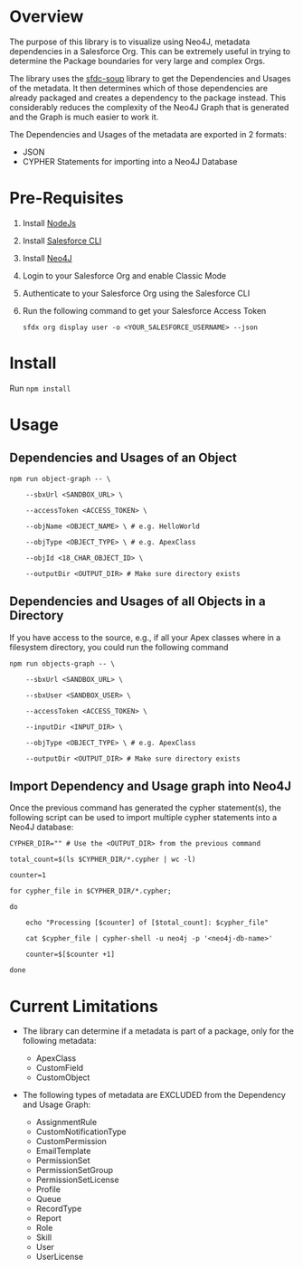 # Overview
The purpose of this library is to visualize using Neo4J, metadata dependencies in a Salesforce Org. This can be extremely useful in trying to determine the Package boundaries for very large and complex Orgs.

The library uses the [sfdc-soup](https://github.com/pgonzaleznetwork/sfdc-soup) library to get the Dependencies and Usages of the metadata. It then determines which of those dependencies are already packaged and creates a dependency to the package instead. This considerably reduces the complexity of the Neo4J Graph that is generated and the Graph is much easier to work it.

The Dependencies and Usages of the metadata are exported in 2 formats:

- JSON
- CYPHER Statements for importing into a Neo4J Database

# Pre-Requisites
1. Install [NodeJs](https://www.nodejs.org)
2. Install [Salesforce CLI](https://developer.salesforce.com/tools/sfdxcli)
3. Install [Neo4J](https://www.neo4j.com)
4. Login to your Salesforce Org and enable Classic Mode
5. Authenticate to your Salesforce Org using the Salesforce CLI
6. Run the following command to get your Salesforce Access Token

    `sfdx org display user -o <YOUR_SALESFORCE_USERNAME> --json`


# Install
Run `npm install`

# Usage

## Dependencies and Usages of an Object
```
npm run object-graph -- \
    
    --sbxUrl <SANDBOX_URL> \

    --accessToken <ACCESS_TOKEN> \

    --objName <OBJECT_NAME> \ # e.g. HelloWorld

    --objType <OBJECT_TYPE> \ # e.g. ApexClass

    --objId <18_CHAR_OBJECT_ID> \

    --outputDir <OUTPUT_DIR> # Make sure directory exists
```

## Dependencies and Usages of all Objects in a Directory
If you have access to the source, e.g., if all your Apex classes where in a filesystem directory, you could run the following command

```
npm run objects-graph -- \

    --sbxUrl <SANDBOX_URL> \

    --sbxUser <SANDBOX_USER> \

    --accessToken <ACCESS_TOKEN> \

    --inputDir <INPUT_DIR> \

    --objType <OBJECT_TYPE> \ # e.g. ApexClass

    --outputDir <OUTPUT_DIR> # Make sure directory exists
```

## Import Dependency and Usage graph into Neo4J
Once the previous command has generated the cypher statement(s), the following script can be used to import multiple cypher statements into a Neo4J database:

```
CYPHER_DIR="" # Use the <OUTPUT_DIR> from the previous command

total_count=$(ls $CYPHER_DIR/*.cypher | wc -l)

counter=1

for cypher_file in $CYPHER_DIR/*.cypher;

do

    echo "Processing [$counter] of [$total_count]: $cypher_file"

    cat $cypher_file | cypher-shell -u neo4j -p '<neo4j-db-name>'

    counter=$[$counter +1]

done
```

# Current Limitations
- The library can determine if a metadata is part of a package, only for the following metadata:
    - ApexClass
    - CustomField
    - CustomObject

- The following types of metadata are EXCLUDED from the Dependency and Usage Graph:
    - AssignmentRule
    - CustomNotificationType
    - CustomPermission
    - EmailTemplate
    - PermissionSet
    - PermissionSetGroup
    - PermissionSetLicense
    - Profile
    - Queue
    - RecordType
    - Report
    - Role
    - Skill
    - User
    - UserLicense
